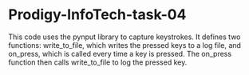 # Prodigy-InfoTech-task-04
This code uses the pynput library to capture keystrokes. It defines two functions: write_to_file, which writes the pressed keys to a log file, and on_press, which is called every time a key is pressed. The on_press function then calls write_to_file to log the pressed key.

